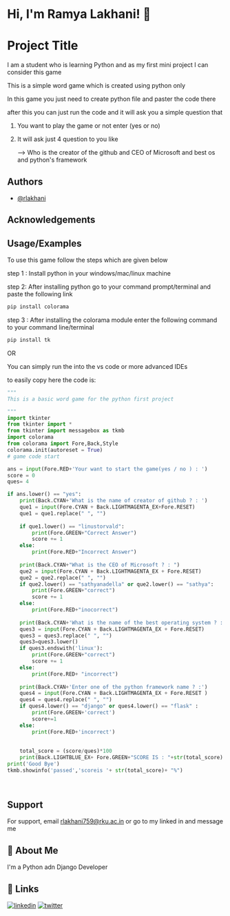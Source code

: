 
# Hi, I'm Ramya Lakhani! 👋


# Project Title

I am a student who is learning Python and as my first mini project I can consider this game 

This is a simple word game which is created using python only

In this game you just need to create python file and paster the code there 

after this you can just run the code and it will ask you a simple question that 

1) You want to play the game or not enter (yes or no)

2) It will ask just 4 question to you like 
    
    --> Who is the creator of the github and CEO of Microsoft and best os and python's framework




## Authors

- [@rlakhani](https://github.com/rlakhani21)
## Acknowledgements



## Usage/Examples

To use this game follow the steps which are given below 

step 1 : Install python in your windows/mac/linux machine 

step 2: After installing python go to your command prompt/terminal and paste the following link

```python
pip install colorama
```

step 3 : After installing the colorama module enter the following command to your command line/terminal 

```python
pip install tk
```
OR 

You can simply run the into the vs code or more advanced IDEs

to easily copy here the code is:

```python
"""    
This is a basic word game for the python first project 

"""
import tkinter
from tkinter import *
from tkinter import messagebox as tkmb
import colorama
from colorama import Fore,Back,Style
colorama.init(autoreset = True)
# game code start 

ans = input(Fore.RED+'Your want to start the game(yes / no ) : ')
score = 0
ques= 4

if ans.lower() == "yes":
    print(Back.CYAN+'What is the name of creator of github ? : ')
    que1 = input(Fore.CYAN + Back.LIGHTMAGENTA_EX+Fore.RESET)
    que1 = que1.replace(" ", "")
  
    if que1.lower() == "linustorvald":
        print(Fore.GREEN+"Correct Answer")
        score += 1
    else:
        print(Fore.RED+"Incorrect Answer")
    
    print(Back.CYAN+"What is the CEO of Microsoft ? : ")
    que2 = input(Fore.CYAN + Back.LIGHTMAGENTA_EX + Fore.RESET)
    que2 = que2.replace(" ", "")
    if que2.lower() == "sathyanadella" or que2.lower() == "sathya":
        print(Fore.GREEN+"correct")
        score += 1
    else:
        print(Fore.RED+"inocorrect")
    
    print(Back.CYAN+'What is the name of the best operating system ? : ')
    ques3 = input(Fore.CYAN + Back.LIGHTMAGENTA_EX + Fore.RESET)
    ques3 = ques3.replace(" ", "")
    ques3=ques3.lower()
    if ques3.endswith('linux'):
        print(Fore.GREEN+"correct")
        score += 1 
    else:
        print(Fore.RED+ "incorrect")
        
    print(Back.CYAN+'Enter one of the python framework name ? :')
    ques4 = input(Fore.CYAN + Back.LIGHTMAGENTA_EX + Fore.RESET )
    ques4 = ques4.replace(" ", "")
    if ques4.lower() == "django" or ques4.lower() == "flask" :
        print(Fore.GREEN+'correct')
        score+=1
    else: 
        print(Fore.RED+'incorrect')
        
        
    total_score = (score/ques)*100
    print(Back.LIGHTBLUE_EX+ Fore.GREEN+"SCORE IS : "+str(total_score) + "%") 
print('Good Bye')
tkmb.showinfo('passed','scoreis '+ str(total_score)+ "%")
  
  

```


## Support

For support, email rlakhani759@rku.ac.in or go to my linked in and message me 


## 🚀 About Me
I'm a Python adn Django Developer 

## 🔗 Links
[![linkedin](https://img.shields.io/badge/linkedin-0A66C2?style=for-the-badge&logo=linkedin&logoColor=white)](https://www.linkedin.com/in/ramyakumar-lakhani-8b20ba248/)
[![twitter](https://img.shields.io/badge/twitter-1DA1F2?style=for-the-badge&logo=twitter&logoColor=white)](https://twitter.com/rlakhani759)


